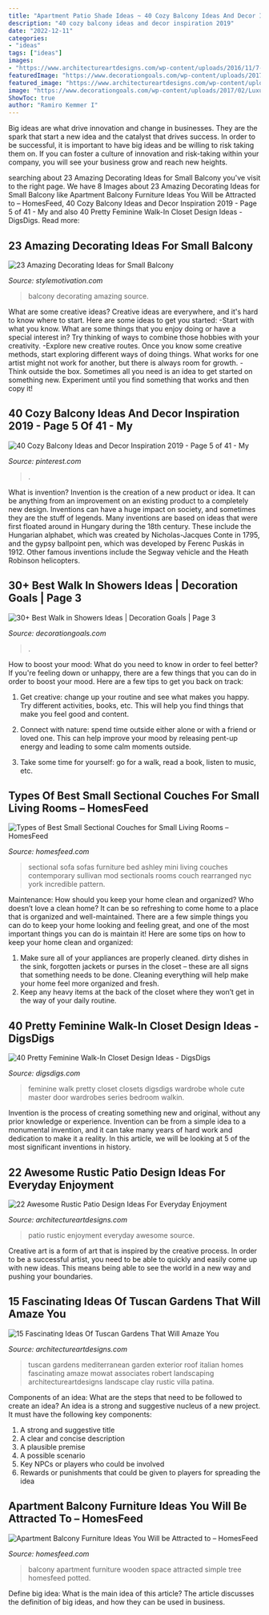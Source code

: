 ```yaml
---
title: "Apartment Patio Shade Ideas ~ 40 Cozy Balcony Ideas And Decor Inspiration 2019"
description: "40 cozy balcony ideas and decor inspiration 2019"
date: "2022-12-11"
categories:
- "ideas"
tags: ["ideas"]
images:
- "https://www.architectureartdesigns.com/wp-content/uploads/2016/11/7-29-630x640.jpg"
featuredImage: "https://www.decorationgoals.com/wp-content/uploads/2017/02/Luxury-Walk-in-Shower-1.jpg"
featured_image: "https://www.architectureartdesigns.com/wp-content/uploads/2016/11/7-29-630x640.jpg"
image: "https://www.decorationgoals.com/wp-content/uploads/2017/02/Luxury-Walk-in-Shower-1.jpg"
ShowToc: true
author: "Ramiro Kemmer I"
---
```



Big ideas are what drive innovation and change in businesses. They are the spark that start a new idea and the catalyst that drives success. In order to be successful, it is important to have big ideas and be willing to risk taking them on. If you can foster a culture of innovation and risk-taking within your company, you will see your business grow and reach new heights.

	

		
searching about 23 Amazing Decorating Ideas for Small Balcony you've visit to the right page. We have 8 Images about 23 Amazing Decorating Ideas for Small Balcony like Apartment Balcony Furniture Ideas You Will be Attracted to – HomesFeed, 40 Cozy Balcony Ideas and Decor Inspiration 2019 - Page 5 of 41 - My and also 40 Pretty Feminine Walk-In Closet Design Ideas - DigsDigs. Read more:
		
    
## 23 Amazing Decorating Ideas For Small Balcony

<img loading=lazy src="https://www.stylemotivation.com/wp-content/uploads/2013/07/Amazing-Decorating-Ideas-for-Small-Balcony-15.jpg" onerror="this.onerror=null;this.src='https://tse2.mm.bing.net/th?id=OIP.Ivy42NidfIAznHfSTiyKJwHaK6&amp;pid=15.1';" alt="23 Amazing Decorating Ideas for Small Balcony">

_Source: stylemotivation.com_

>balcony decorating amazing source. 

	

What are some creative ideas?
Creative ideas are everywhere, and it's hard to know where to start. Here are some ideas to get you started: 
-Start with what you know. What are some things that you enjoy doing or have a special interest in? Try thinking of ways to combine those hobbies with your creativity. 
-Explore new creative routes. Once you know some creative methods, start exploring different ways of doing things. What works for one artist might not work for another, but there is always room for growth. 
-Think outside the box. Sometimes all you need is an idea to get started on something new. Experiment until you find something that works and then copy it!

    
## 40 Cozy Balcony Ideas And Decor Inspiration 2019 - Page 5 Of 41 - My

<img loading=lazy src="https://i.pinimg.com/736x/d8/d5/b7/d8d5b7e9a2420febf6527a24222dabf3.jpg" onerror="this.onerror=null;this.src='https://tse2.mm.bing.net/th?id=OIP.o7QECPiFYMj4szvVqcFTKQHaLJ&amp;pid=15.1';" alt="40 Cozy Balcony Ideas and Decor Inspiration 2019 - Page 5 of 41 - My">

_Source: pinterest.com_

>. 

	

What is invention?
Invention is the creation of a new product or idea. It can be anything from an improvement on an existing product to a completely new design. Inventions can have a huge impact on society, and sometimes they are the stuff of legends.
Many inventions are based on ideas that were first floated around in Hungary during the 18th century. These include the Hungarian alphabet, which was created by Nicholas-Jacques Conte in 1795, and the gypsy ballpoint pen, which was developed by Ferenc Puskás in 1912. Other famous inventions include the Segway vehicle and the Heath Robinson helicopters.

    
## 30+ Best Walk In Showers Ideas | Decoration Goals | Page 3

<img loading=lazy src="https://www.decorationgoals.com/wp-content/uploads/2017/02/Luxury-Walk-in-Shower-1.jpg" onerror="this.onerror=null;this.src='https://tse4.mm.bing.net/th?id=OIP.CAwj1di4u7axirRltjsWuQHaKr&amp;pid=15.1';" alt="30+ Best Walk in Showers Ideas | Decoration Goals | Page 3">

_Source: decorationgoals.com_

>. 

	

How to boost your mood: What do you need to know in order to feel better?
If you're feeling down or unhappy, there are a few things that you can do in order to boost your mood. Here are a few tips to get you back on track: 
1. Get creative: change up your routine and see what makes you happy. Try different activities, books, etc. This will help you find things that make you feel good and content. 

2. Connect with nature: spend time outside either alone or with a friend or loved one. This can help improve your mood by releasing pent-up energy and leading to some calm moments outside. 

3. Take some time for yourself: go for a walk, read a book, listen to music, etc.

    
## Types Of Best Small Sectional Couches For Small Living Rooms – HomesFeed

<img loading=lazy src="https://homesfeed.com/wp-content/uploads/2015/09/Three-piece-sectionals-with-a-chaise-in-light-grey-a-metal-modern-standing-table-an-area-rug-in-brown-color-a-side-table-with-decorative-vases-dark-stained-wood-plank-floor-idea-.jpg" onerror="this.onerror=null;this.src='https://tse4.mm.bing.net/th?id=OIP.HOS_G5fyuzs1p4SJ-dGuHwHaHY&amp;pid=15.1';" alt="Types of Best Small Sectional Couches for Small Living Rooms – HomesFeed">

_Source: homesfeed.com_

>sectional sofa sofas furniture bed ashley mini living couches contemporary sullivan mod sectionals rooms couch rearranged nyc york incredible pattern. 

	

Maintenance: How should you keep your home clean and organized?
Who doesn’t love a clean home? It can be so refreshing to come home to a place that is organized and well-maintained. There are a few simple things you can do to keep your home looking and feeling great, and one of the most important things you can do is maintain it! Here are some tips on how to keep your home clean and organized: 
1. Make sure all of your appliances are properly cleaned. dirty dishes in the sink, forgotten jackets or purses in the closet – these are all signs that something needs to be done. Cleaning everything will help make your home feel more organized and fresh. 
2. Keep any heavy items at the back of the closet where they won’t get in the way of your daily routine.

    
## 40 Pretty Feminine Walk-In Closet Design Ideas - DigsDigs

<img loading=lazy src="http://www.digsdigs.com/photos/pretty-feminine-walk-in-closets-19.jpg" onerror="this.onerror=null;this.src='https://tse1.mm.bing.net/th?id=OIP.-xBvg5eV7u1MLrJVv0uTawHaJ4&amp;pid=15.1';" alt="40 Pretty Feminine Walk-In Closet Design Ideas - DigsDigs">

_Source: digsdigs.com_

>feminine walk pretty closet closets digsdigs wardrobe whole cute master door wardrobes series bedroom walkin. 

	

Invention is the process of creating something new and original, without any prior knowledge or experience. Invention can be from a simple idea to a monumental invention, and it can take many years of hard work and dedication to make it a reality. In this article, we will be looking at 5 of the most significant inventions in history.

    
## 22 Awesome Rustic Patio Design Ideas For Everyday Enjoyment

<img loading=lazy src="https://www.architectureartdesigns.com/wp-content/uploads/2014/02/1464.jpg" onerror="this.onerror=null;this.src='https://tse4.mm.bing.net/th?id=OIP.m4IotbcVcLTdxPWEiJdOVAHaJ-&amp;pid=15.1';" alt="22 Awesome Rustic Patio Design Ideas For Everyday Enjoyment">

_Source: architectureartdesigns.com_

>patio rustic enjoyment everyday awesome source. 

	

Creative art is a form of art that is inspired by the creative process. In order to be a successful artist, you need to be able to quickly and easily come up with new ideas. This means being able to see the world in a new way and pushing your boundaries.

    
## 15 Fascinating Ideas Of Tuscan Gardens That Will Amaze You

<img loading=lazy src="https://www.architectureartdesigns.com/wp-content/uploads/2016/11/7-29-630x640.jpg" onerror="this.onerror=null;this.src='https://tse2.mm.bing.net/th?id=OIP.Jcm-vOcOdCtJlNHb98x57QHaHh&amp;pid=15.1';" alt="15 Fascinating Ideas Of Tuscan Gardens That Will Amaze You">

_Source: architectureartdesigns.com_

>tuscan gardens mediterranean garden exterior roof italian homes fascinating amaze mowat associates robert landscaping architectureartdesigns landscape clay rustic villa patina. 

	

Components of an idea: What are the steps that need to be followed to create an idea?
An idea is a strong and suggestive nucleus of a new project. It must have the following key components:
1. A strong and suggestive title 
2. A clear and concise description 
3. A plausible premise 
4. A possible scenario 
5. Key NPCs or players who could be involved 
6. Rewards or punishments that could be given to players for spreading the idea 

    
## Apartment Balcony Furniture Ideas You Will Be Attracted To – HomesFeed

<img loading=lazy src="https://homesfeed.com/wp-content/uploads/2015/11/simple-balcony-ideas-with-space-saving-apartment-balcony-furniture-and-modern-roking-chair-plus-potted-tree-and-small-potted-grenery-and-wooden-floor-and-metal-fence.jpeg" onerror="this.onerror=null;this.src='https://tse3.mm.bing.net/th?id=OIP.eo5Stm60o-eHjuBhl94_hwHaLH&amp;pid=15.1';" alt="Apartment Balcony Furniture Ideas You Will be Attracted to – HomesFeed">

_Source: homesfeed.com_

>balcony apartment furniture wooden space attracted simple tree homesfeed potted. 

	

Define big idea: What is the main idea of this article?
The article discusses the definition of big ideas, and how they can be used in business.

